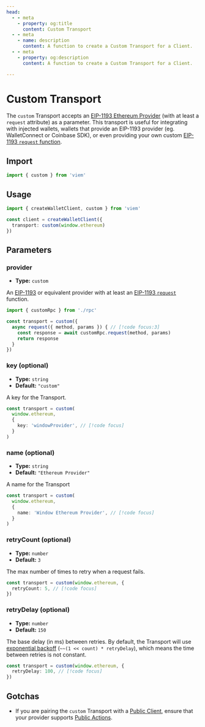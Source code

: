 ```yaml
---
head:
  - - meta
    - property: og:title
      content: Custom Transport
  - - meta
    - name: description
      content: A function to create a Custom Transport for a Client.
  - - meta
    - property: og:description
      content: A function to create a Custom Transport for a Client.

---
```


# Custom Transport

The `custom` Transport accepts an [EIP-1193 Ethereum Provider](https://eips.ethereum.org/EIPS/eip-1193) (with at least a `request` attribute) as a parameter. This transport is useful for integrating with injected wallets, wallets that provide an EIP-1193 provider (eg. WalletConnect or Coinbase SDK), or even providing your own custom [EIP-1193 `request` function](https://eips.ethereum.org/EIPS/eip-1193#request-1).

## Import

```ts
import { custom } from 'viem'
```

## Usage

```ts
import { createWalletClient, custom } from 'viem'

const client = createWalletClient({ 
  transport: custom(window.ethereum)
})
```

## Parameters

### provider

- **Type:** `custom`

An [EIP-1193](https://eips.ethereum.org/EIPS/eip-1193) or equivalent provider with at least an [EIP-1193 `request`](https://eips.ethereum.org/EIPS/eip-1193#request) function.

```ts
import { customRpc } from './rpc'

const transport = custom({
  async request({ method, params }) { // [!code focus:3]
    const response = await customRpc.request(method, params)
    return response
  }
})
```

### key (optional)

- **Type:** `string`
- **Default:** `"custom"`

A key for the Transport.

```ts
const transport = custom(
  window.ethereum,
  { 
    key: 'windowProvider', // [!code focus]
  }
)
```

### name (optional)

- **Type:** `string`
- **Default:** `"Ethereum Provider"`

A name for the Transport

```ts
const transport = custom(
  window.ethereum,
  { 
    name: 'Window Ethereum Provider', // [!code focus]
  }
)
```

### retryCount (optional)

- **Type:** `number`
- **Default:** `3`

The max number of times to retry when a request fails.

```ts
const transport = custom(window.ethereum, {
  retryCount: 5, // [!code focus]
})
```

### retryDelay (optional)

- **Type:** `number`
- **Default:** `150`

The base delay (in ms) between retries. By default, the Transport will use [exponential backoff](https://en.wikipedia.org/wiki/Exponential_backoff) (`~~(1 << count) * retryDelay`), which means the time between retries is not constant.

```ts
const transport = custom(window.ethereum, {
  retryDelay: 100, // [!code focus]
})
```

## Gotchas

- If you are pairing the `custom` Transport with a [Public Client](/docs/clients/public), ensure that your provider supports [Public Actions](/docs/actions/public/introduction).